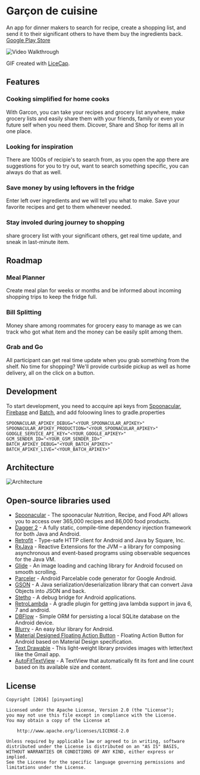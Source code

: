 # Garçon de cuisine

An app for dinner makers to search for recipe, create a shopping list, and send it to their significant others to have them buy the ingredients back.  [Google Play Store](https://play.google.com/store/apps/details?id=com.pinyaoting.garcondecuisine)

![Video Walkthrough](garcon.gif)

GIF created with [LiceCap](http://www.cockos.com/licecap/).


## Features

### Cooking simplified for home cooks
With Garcon, you can take your recipes and grocery list anywhere, make grocery lists and easily share them with your friends, family or even your future self when you need them. Dicover, Share and Shop for items all in one place.

### Looking for inspiration
There are 1000s of recipie's to search from, as you open the app there are suggestions for you to try out, want to search something specific, you can always do that as well.

### Save money by using leftovers in the fridge
Enter left over ingredients and we will tell you what to make. Save your favorite recipes and get to them whenever needed.

### Stay involed during journey to shopping
share grocery list with your significant others, get real time update, and sneak in last-minute item.

## Roadmap

### Meal Planner
Create meal plan for weeks or months and be informed about incoming shopping trips to keep the fridge full.

### Bill Splitting
Money share among roommates for grocery easy to manage as we can track who got what item and the money can be easily split among them.

### Grab and Go
All participant can get real time update when you grab something from the shelf. No time for shopping? We'll provide curbside pickup as well as home delivery, all on the click on a button.
 
## Development

To start development, you need to accquire api keys from [Spoonacular](https://market.mashape.com/spoonacular/recipe-food-nutrition), [Firebase](https://firebase.google.com/) and [Batch](https://batch.com/), and add foloowing lines to gradle.properties
```
SPOONACULAR_APIKEY_DEBUG="<YOUR_SPOONACULAR_APIKEY>"
SPOONACULAR_APIKEY_PRODUCTION="<YOUR_SPOONACULAR_APIKEY>"
GOOGLE_SERVICE_API_KEY="<YOUR_GOOGLE_APIKEY>"
GCM_SENDER_ID="<YOUR_GSM_SENDER_ID>"
BATCH_APIKEY_DEBUG="<YOUR_BATCH_APIKEY>"
BATCH_APIKEY_LIVE="<YOUR_BATCH_APIKEY>"
```

## Architecture

![Architecture](architecture.png)

## Open-source libraries used

- [Spoonacular](https://market.mashape.com/spoonacular/recipe-food-nutrition) - The spoonacular Nutrition, Recipe, and Food API allows you to access over 365,000 recipes and 86,000 food products.
- [Dagger 2](http://google.github.io/dagger/) - A fully static, compile-time dependency injection framework for both Java and Android.
- [Retrofit](https://github.com/square/retrofit) - Type-safe HTTP client for Android and Java by Square, Inc.
- [RxJava](https://github.com/ReactiveX/RxJava) - Reactive Extensions for the JVM – a library for composing asynchronous and event-based programs using observable sequences for the Java VM.
- [Glide](https://github.com/bumptech/glide) - An image loading and caching library for Android focused on smooth scrolling.
- [Parceler](http://parceler.org/) - Android Parcelable code generator for Google Android.
- [GSON](https://github.com/google/gson) - A Java serialization/deserialization library that can convert Java Objects into JSON and back.
- [Stetho](http://facebook.github.io/stetho/) - A debug bridge for Android applications.
- [RetroLambda](https://github.com/evant/gradle-retrolambda) - A gradle plugin for getting java lambda support in java 6, 7 and android.
- [DBFlow](https://github.com/Raizlabs/DBFlow) - Simple ORM for persisting a local SQLite database on the Android device.
- [Blurry](https://github.com/wasabeef/Blurry) - An easy blur library for Android.
- [Material Designed Floating Action Button](https://github.com/futuresimple/android-floating-action-button) - Floating Action Button for Android based on Material Design specification.
- [Text Drawable](https://github.com/amulyakhare/TextDrawable) - This light-weight library provides images with letter/text like the Gmail app.
- [AutoFitTextView](https://github.com/AndroidDeveloperLB/AutoFitTextView) - A TextView that automatically fit its font and line count based on its available size and content.

## License

    Copyright [2016] [pinyaoting]

    Licensed under the Apache License, Version 2.0 (the "License");
    you may not use this file except in compliance with the License.
    You may obtain a copy of the License at

        http://www.apache.org/licenses/LICENSE-2.0

    Unless required by applicable law or agreed to in writing, software
    distributed under the License is distributed on an "AS IS" BASIS,
    WITHOUT WARRANTIES OR CONDITIONS OF ANY KIND, either express or implied.
    See the License for the specific language governing permissions and
    limitations under the License.

